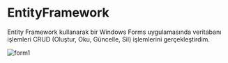 # EntityFramework
Entity Framework kullanarak bir Windows Forms uygulamasında veritabanı işlemleri  CRUD (Oluştur, Oku, Güncelle, Sil) işlemlerini gerçekleştirdim.


![form1](https://github.com/acareyyup/EntityFramework/assets/100216722/c73706b7-73cf-4c1a-b72c-4a57e8c3540a)
